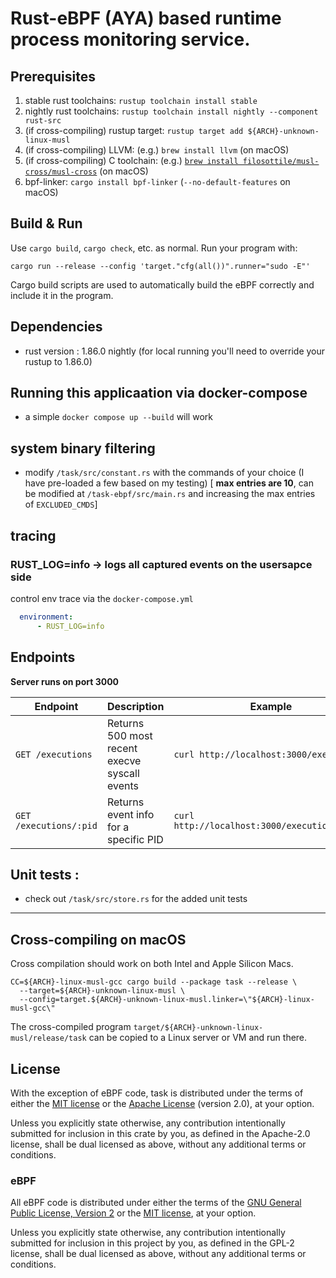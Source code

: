 # Rust-eBPF (AYA) based runtime process monitoring service.

## Prerequisites

1. stable rust toolchains: `rustup toolchain install stable`
1. nightly rust toolchains: `rustup toolchain install nightly --component rust-src`
1. (if cross-compiling) rustup target: `rustup target add ${ARCH}-unknown-linux-musl`
1. (if cross-compiling) LLVM: (e.g.) `brew install llvm` (on macOS)
1. (if cross-compiling) C toolchain: (e.g.) [`brew install filosottile/musl-cross/musl-cross`](https://github.com/FiloSottile/homebrew-musl-cross) (on macOS)
1. bpf-linker: `cargo install bpf-linker` (`--no-default-features` on macOS)

## Build & Run

Use `cargo build`, `cargo check`, etc. as normal. Run your program with:

```shell
cargo run --release --config 'target."cfg(all())".runner="sudo -E"'
```

Cargo build scripts are used to automatically build the eBPF correctly and include it in the
program.

## Dependencies

- rust version : 1.86.0 nightly (for local running you'll need to override your rustup to 1.86.0)

## Running this applicaation via docker-compose

- a simple `docker compose up --build` will work

## system binary filtering

- modify `/task/src/constant.rs` with the commands of your choice (I have pre-loaded a few based on my testing) [ **max entries are 10**, can be modified at `/task-ebpf/src/main.rs` and increasing the max entries of `EXCLUDED_CMDS`]

## tracing

### RUST_LOG=info -> logs all captured events on the usersapce side

control env trace via the `docker-compose.yml`
```yml
  environment:
      - RUST_LOG=info
```

## Endpoints

**Server runs on port 3000**

| Endpoint | Description | Example |
|----------|-------------|---------|
| `GET /executions` | Returns 500 most recent execve syscall events | `curl http://localhost:3000/executions` |
| `GET /executions/:pid` | Returns event info for a specific PID | `curl http://localhost:3000/executions/31145` |



## Unit tests : 

- check out `/task/src/store.rs` for the added unit tests

---

## Cross-compiling on macOS

Cross compilation should work on both Intel and Apple Silicon Macs.

```shell
CC=${ARCH}-linux-musl-gcc cargo build --package task --release \
  --target=${ARCH}-unknown-linux-musl \
  --config=target.${ARCH}-unknown-linux-musl.linker=\"${ARCH}-linux-musl-gcc\"
```
The cross-compiled program `target/${ARCH}-unknown-linux-musl/release/task` can be
copied to a Linux server or VM and run there.

## License

With the exception of eBPF code, task is distributed under the terms
of either the [MIT license] or the [Apache License] (version 2.0), at your
option.

Unless you explicitly state otherwise, any contribution intentionally submitted
for inclusion in this crate by you, as defined in the Apache-2.0 license, shall
be dual licensed as above, without any additional terms or conditions.

### eBPF

All eBPF code is distributed under either the terms of the
[GNU General Public License, Version 2] or the [MIT license], at your
option.

Unless you explicitly state otherwise, any contribution intentionally submitted
for inclusion in this project by you, as defined in the GPL-2 license, shall be
dual licensed as above, without any additional terms or conditions.

[Apache license]: LICENSE-APACHE
[MIT license]: LICENSE-MIT
[GNU General Public License, Version 2]: LICENSE-GPL2
